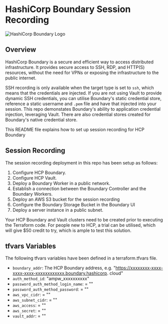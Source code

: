 # HashiCorp Boundary Session Recording

![HashiCorp Boundary Logo](https://www.hashicorp.com/_next/static/media/colorwhite.997fcaf9.svg)

## Overview

HashiCorp Boundary is a secure and efficient way to access distributed infrastructure. It provides secure access to SSH, RDP, and HTTP(S) resources, without the need for VPNs or exposing the infrastructure to the public internet.

SSH recording is only available when the target type is set to `ssh`, which means that the credentials are injected. If you are not using Vault to provide dynamic SSH credentials, you can utilise Boundary's static credential store, reference a static username and `.pem` file and have that injected into your session. This repo demonstates Boundary's ability to application credential injection, leveraging Vault. There are also credential stores created for Boundary's native credential store.

This README file explains how to set up session recording for HCP Boundary

## Session Recording

The session recording deployment in this repo has been setup as follows:

1. Configure HCP Boundary.
2. Configure HCP Vault.
3. Deploy a Boundary Worker in a public network.
4. Establish a connection between the Boundary Controller and the Boundary Workers.
5. Deploy an AWS S3 bucket for the session recording
6. Configure the Boundary Storage Bucket in the Boundary UI
7. Deploy a server instance in a public subnet. 

Your HCP Boundary and Vault clusters need to be created prior to executing the Terraform code. For people new to HCP, a trial can be utilised, which will give $50 credit to try, which is ample to test this solution.

## tfvars Variables

The following tfvars variables have been defined in a terraform.tfvars file.

- `boundary_addr`: The HCP Boundary address, e.g. "https://xxxxxxxx-xxxx-xxxx-xxxx-xxxxxxxxxxxx.boundary.hashicorp.
cloud"
- `auth_method_id`: "ampw_xxxxxxxxxx"                             
- `password_auth_method_login_name`: = ""
- `password_auth_method_password`:   = ""
- `aws_vpc_cidr`:                    = ""
- `aws_subnet_cidr`:                 = ""
- `aws_access`:                      = ""
- `aws_secret`:                      = ""
- `vault_addr`:                      = ""
